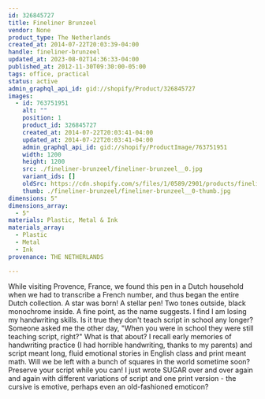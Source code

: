 ```yaml
---
id: 326845727
title: Fineliner Brunzeel
vendor: None
product_type: The Netherlands
created_at: 2014-07-22T20:03:39-04:00
handle: fineliner-brunzeel
updated_at: 2023-08-02T14:36:33-04:00
published_at: 2012-11-30T09:30:00-05:00
tags: office, practical
status: active
admin_graphql_api_id: gid://shopify/Product/326845727
images:
  - id: 763751951
    alt: ""
    position: 1
    product_id: 326845727
    created_at: 2014-07-22T20:03:41-04:00
    updated_at: 2014-07-22T20:03:41-04:00
    admin_graphql_api_id: gid://shopify/ProductImage/763751951
    width: 1200
    height: 1200
    src: ./fineliner-brunzeel/fineliner-brunzeel__0.jpg
    variant_ids: []
    oldSrc: https://cdn.shopify.com/s/files/1/0589/2901/products/fineliner_brunzeel.jpeg?v=1406073821
    thumb: ./fineliner-brunzeel/fineliner-brunzeel__0-thumb.jpg
dimensions: 5"
dimensions_array:
  - 5"
materials: Plastic, Metal & Ink
materials_array:
  - Plastic
  - Metal
  - Ink
provenance: THE NETHERLANDS

---
```


While visiting Provence, France, we found this pen in a Dutch household when we had to transcribe a French number, and thus began the entire Dutch collection. A star was born! A stellar pen! Two tones outside, black monochrome inside. A fine point, as the name suggests. I find I am losing my handwriting skills. Is it true they don't teach script in school any longer? Someone asked me the other day, "When you were in school they were still teaching script, right?" What is that about? I recall early memories of handwriting practice (I had horrible handwriting, thanks to my parents) and script meant long, fluid emotional stories in English class and print meant math. Will we be left with a bunch of squares in the world sometime soon? Preserve your script while you can! I just wrote SUGAR over and over again and again with different variations of script and one print version - the cursive is emotive, perhaps even an old-fashioned emoticon?